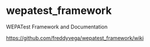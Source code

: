 # wepatest_framework
WEPATest Framework and Documentation

https://github.com/freddyvega/wepatest_framework/wiki
